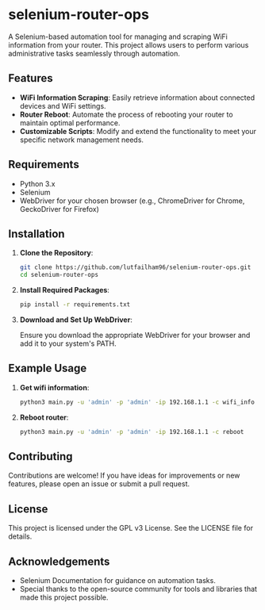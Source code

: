 # selenium-router-ops

A Selenium-based automation tool for managing and scraping WiFi information from your router. This project allows users to perform various administrative tasks seamlessly through automation.

## Features

- **WiFi Information Scraping**: Easily retrieve information about connected devices and WiFi settings.
- **Router Reboot**: Automate the process of rebooting your router to maintain optimal performance.
- **Customizable Scripts**: Modify and extend the functionality to meet your specific network management needs.

## Requirements

- Python 3.x
- Selenium
- WebDriver for your chosen browser (e.g., ChromeDriver for Chrome, GeckoDriver for Firefox)

## Installation

1. **Clone the Repository**:

   ```bash
   git clone https://github.com/lutfailham96/selenium-router-ops.git
   cd selenium-router-ops

2. **Install Required Packages**:

    ```bash
    pip install -r requirements.txt
    ```

3. **Download and Set Up WebDriver**:

    Ensure you download the appropriate WebDriver for your browser and add it to your system's PATH.

## Example Usage

1. **Get wifi information**:

    ```bash
    python3 main.py -u 'admin' -p 'admin' -ip 192.168.1.1 -c wifi_info
    ```

2. **Reboot router**:

    ```bash
    python3 main.py -u 'admin' -p 'admin' -ip 192.168.1.1 -c reboot
    ```

## Contributing

Contributions are welcome! If you have ideas for improvements or new features, please open an issue or submit a pull request.

## License

This project is licensed under the GPL v3 License. See the LICENSE file for details.

## Acknowledgements

- Selenium Documentation for guidance on automation tasks.
- Special thanks to the open-source community for tools and libraries that made this project possible.
